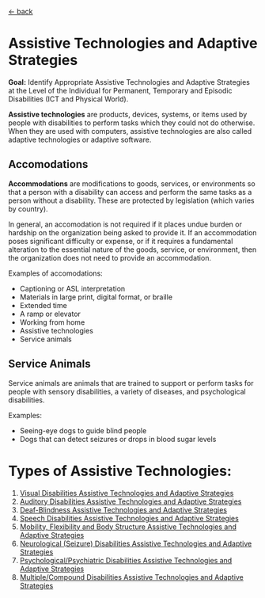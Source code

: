[&larr; back](../README.md)

# Assistive Technologies and Adaptive Strategies

**Goal:** Identify Appropriate Assistive Technologies and Adaptive Strategies at the Level of the Individual for Permanent, Temporary and Episodic Disabilities (ICT and Physical World).

**Assistive technologies** are products, devices, systems, or items used by people with disabilities to perform tasks which they could not do otherwise. When they are used with computers, assistive technologies are also called adaptive technologies or adaptive software.

## Accomodations
**Accommodations** are modifications to goods, services, or environments so that a person with a disability can access and perform the same tasks as a person without a disability. These are protected by legislation (which varies by country). 

In general, an accomodation is not required if it places undue burden or hardship on the organization being asked to provide it. If an accommodation poses significant difficulty or expense, or if it requires a fundamental alteration to the essential nature of the goods, service, or environment, then the organization does not need to provide an accommodation.

Examples of accomodations:
* Captioning or ASL interpretation
* Materials in large print, digital format, or braille
* Extended time
* A ramp or elevator
* Working from home
* Assistive technologies
* Service animals

## Service Animals
Service animals are animals that are trained to support or perform tasks for people with sensory disabilities, a variety of diseases, and psychological disabilities.

Examples:
* Seeing-eye dogs to guide blind people
* Dogs that can detect seizures or drops in blood sugar levels

# Types of Assistive Technologies:
1. [Visual Disabilities Assistive Technologies and Adaptive Strategies](visual-disabilities.md)
2. [Auditory Disabilities Assistive Technologies and Adaptive Strategies](auditory-disabilities.md)
3. [Deaf-Blindness Assistive Technologies and Adaptive Strategies](deaf-blindness.md)
4. [Speech Disabilities Assistive Technologies and Adaptive Strategies](speech-disabilities.md)
5. [Mobility, Flexibility and Body Structure Assistive Technologies and Adaptive Strategies](mobility-flexibility-and-body-structure-disabilities.md)
6. [Neurological (Seizure) Disabilities Assistive Technologies and Adaptive Strategies](neurological-disabilities.md)
7. [Psychological/Psychiatric Disabilities Assistive Technologies and Adaptive Strategies](psychological-psychiatric-disabilities.md)
8. [Multiple/Compound Disabilities Assistive Technologies and Adaptive Strategies](multiple-compound-disabilities.md)